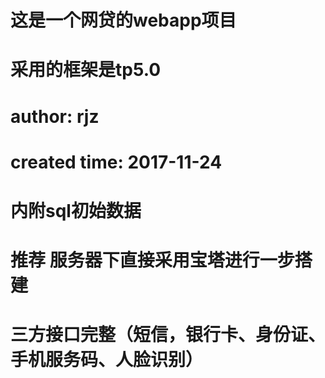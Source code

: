 # 这是一个网贷的webapp项目
# 采用的框架是tp5.0
# author:  rjz
# created time: 2017-11-24
# 内附sql初始数据
# 推荐 服务器下直接采用宝塔进行一步搭建
# 三方接口完整（短信，银行卡、身份证、手机服务码、人脸识别）
